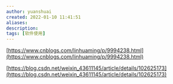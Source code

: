 ```yaml
---
author: yuanshuai
created: 2022-01-10 11:41:51
aliases: 
description:
tags: [软件使用]
---
```


[https://www.cnblogs.com/linhuaming/p/9994238.html](https://www.cnblogs.com/linhuaming/p/9994238.html)

[https://blog.csdn.net/weixin_43611145/article/details/102625173](https://blog.csdn.net/weixin_43611145/article/details/102625173)
